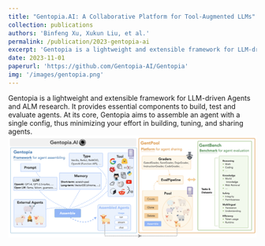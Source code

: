 ```yaml
---
title: "Gentopia.AI: A Collaborative Platform for Tool-Augmented LLMs"
collection: publications
authors: 'Binfeng Xu, Xukun Liu, et al.'
permalink: /publication/2023-gentopia-ai
excerpt: 'Gentopia is a lightweight and extensible framework for LLM-driven Agents and ALM research. It provides essential components to build, test and evaluate agents. At its core, Gentopia aims to assemble an agent with a single config, thus minimizing your effort in building, tuning, and sharing agents.'
date: 2023-11-01
paperurl: 'https://github.com/Gentopia-AI/Gentopia'
img: '/images/gentopia.png'
---
```

Gentopia is a lightweight and extensible framework for LLM-driven Agents and ALM research. It provides essential components to build, test and evaluate agents. At its core, Gentopia aims to assemble an agent with a single config, thus minimizing your effort in building, tuning, and sharing agents.
![gentopia](/images/gentopia.png)
